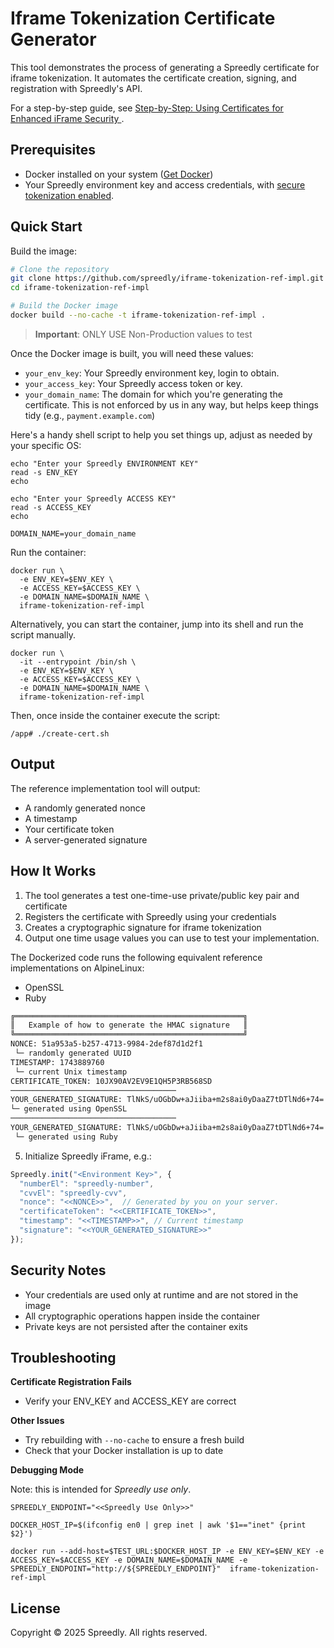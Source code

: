 # Iframe Tokenization Certificate Generator

This tool demonstrates the process of generating a Spreedly certificate for iframe tokenization. It automates the certificate creation, signing, and registration with Spreedly's API.

For a step-by-step guide, see [Step-by-Step: Using Certificates for Enhanced iFrame Security
](https://developer.spreedly.com/docs/using-certificates-iframe-security).

## Prerequisites

- Docker installed on your system ([Get Docker](https://docs.docker.com/get-docker/))
- Your Spreedly environment key and access credentials, with [secure tokenization enabled](https://developer.spreedly.com/docs/iframe-api-lifecycle#enabling-authentication).

## Quick Start

Build the image:

```bash
# Clone the repository
git clone https://github.com/spreedly/iframe-tokenization-ref-impl.git
cd iframe-tokenization-ref-impl

# Build the Docker image
docker build --no-cache -t iframe-tokenization-ref-impl .
```

> **Important**: ONLY USE Non-Production values to test

Once the Docker image is built, you will need these values:
- `your_env_key`: Your Spreedly environment key, login to obtain.
- `your_access_key`: Your Spreedly access token or key.
- `your_domain_name`: The domain for which you're generating the certificate. This is not enforced by us in any way, but helps keep things tidy (e.g., `payment.example.com`)

Here's a handy shell script to help you set things up, adjust as needed by your specific OS:
```shell
echo "Enter your Spreedly ENVIRONMENT KEY"
read -s ENV_KEY
echo

echo "Enter your Spreedly ACCESS KEY"
read -s ACCESS_KEY
echo

DOMAIN_NAME=your_domain_name
```

Run the container:

```shell
docker run \
  -e ENV_KEY=$ENV_KEY \
  -e ACCESS_KEY=$ACCESS_KEY \
  -e DOMAIN_NAME=$DOMAIN_NAME \
  iframe-tokenization-ref-impl
```

Alternatively, you can start the container, jump into its shell and run the script manually.

```shell
docker run \
  -it --entrypoint /bin/sh \
  -e ENV_KEY=$ENV_KEY \
  -e ACCESS_KEY=$ACCESS_KEY \
  -e DOMAIN_NAME=$DOMAIN_NAME \
  iframe-tokenization-ref-impl
```

Then, once inside the container execute the script:
```shell
/app# ./create-cert.sh
```

## Output

The reference implementation tool will output:
- A randomly generated nonce
- A timestamp
- Your certificate token
- A server-generated signature

## How It Works

1. The tool generates a test one-time-use private/public key pair and certificate
2. Registers the certificate with Spreedly using your credentials
3. Creates a cryptographic signature for iframe tokenization
4. Output one time usage values you can use to test your implementation.

The Dockerized code runs the following equivalent reference implementations on AlpineLinux:
  - OpenSSL
  - Ruby

```bash
╔═══════════════════════════════════════════════════╗
║   Example of how to generate the HMAC signature   ║
╚═══════════════════════════════════════════════════╝
NONCE: 51a953a5-b257-4713-9984-2def87d1d2f1
 └─ randomly generated UUID
TIMESTAMP: 1743889760
 └─ current Unix timestamp
CERTIFICATE_TOKEN: 10JX90AV2EV9E1QH5P3RB568SD
─────────────────────────────────────
YOUR_GENERATED_SIGNATURE: TlNkS/uOGbDw+aJiiba+m2s8ai0yDaaZ7tDTlNd6+74=
└─ generated using OpenSSL
─────────────────────────────────────
YOUR_GENERATED_SIGNATURE: TlNkS/uOGbDw+aJiiba+m2s8ai0yDaaZ7tDTlNd6+74=
 └─ generated using Ruby
```
5. Initialize Spreedly iFrame, e.g.:

```javascript
Spreedly.init("<Environment Key>", {
  "numberEl": "spreedly-number",
  "cvvEl": "spreedly-cvv",
  "nonce": "<<NONCE>>",  // Generated by you on your server.
  "certificateToken": "<<CERTIFICATE_TOKEN>>",
  "timestamp": "<<TIMESTAMP>>", // Current timestamp
  "signature": "<<YOUR_GENERATED_SIGNATURE>>"
});
```


## Security Notes

- Your credentials are used only at runtime and are not stored in the image
- All cryptographic operations happen inside the container
- Private keys are not persisted after the container exits

## Troubleshooting

**Certificate Registration Fails**
- Verify your ENV_KEY and ACCESS_KEY are correct

**Other Issues**
- Try rebuilding with `--no-cache` to ensure a fresh build
- Check that your Docker installation is up to date

**Debugging Mode**

Note: this is intended for *Spreedly use only*.

```shell
SPREEDLY_ENDPOINT="<<Spreedly Use Only>>"

DOCKER_HOST_IP=$(ifconfig en0 | grep inet | awk '$1=="inet" {print $2}')

docker run --add-host=$TEST_URL:$DOCKER_HOST_IP -e ENV_KEY=$ENV_KEY -e ACCESS_KEY=$ACCESS_KEY -e DOMAIN_NAME=$DOMAIN_NAME -e SPREEDLY_ENDPOINT="http://${SPREEDLY_ENDPOINT}"  iframe-tokenization-ref-impl
```

## License

Copyright © 2025 Spreedly. All rights reserved.
